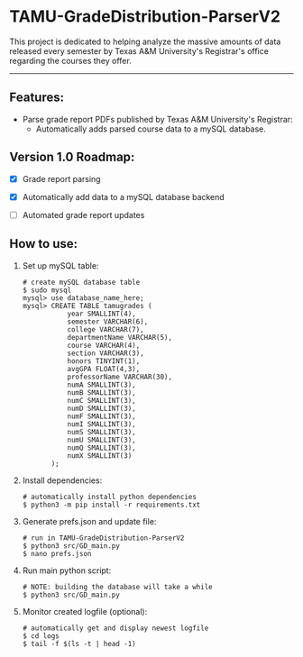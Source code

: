 # TAMU-GradeDistribution-ParserV2

This project is dedicated to helping analyze the massive amounts of data released every semester by Texas A&M University's Registrar's office regarding the courses they offer.

---

## Features:
- Parse grade report PDFs published by Texas A&M University's Registrar:
    - Automatically adds parsed course data to a mySQL database.


## Version 1.0 Roadmap:
- [x] Grade report parsing
- [x] Automatically add data to a mySQL database backend
- [ ] Automated grade report updates


## How to use:
1. Set up mySQL table:
    ```
    # create mySQL database table
    $ sudo mysql
    mysql> use database_name_here;
    mysql> CREATE TABLE tamugrades (
               year SMALLINT(4),
               semester VARCHAR(6),
               college VARCHAR(7),
               departmentName VARCHAR(5),
               course VARCHAR(4),
               section VARCHAR(3),
               honors TINYINT(1),
               avgGPA FLOAT(4,3),
               professorName VARCHAR(30),
               numA SMALLINT(3),
               numB SMALLINT(3),
               numC SMALLINT(3),
               numD SMALLINT(3),
               numF SMALLINT(3),
               numI SMALLINT(3),
               numS SMALLINT(3),
               numU SMALLINT(3),
               numQ SMALLINT(3),
               numX SMALLINT(3)
           );
    ```
2. Install dependencies:
    ```
    # automatically install python dependencies
    $ python3 -m pip install -r requirements.txt
    ```
3. Generate prefs.json and update file:
    ```
    # run in TAMU-GradeDistribution-ParserV2
    $ python3 src/GD_main.py
    $ nano prefs.json
    ```
4. Run main python script:
    ```
    # NOTE: building the database will take a while
    $ python3 src/GD_main.py
    ```
5. Monitor created logfile (optional):
    ```
    # automatically get and display newest logfile
    $ cd logs
    $ tail -f $(ls -t | head -1)
    ```
